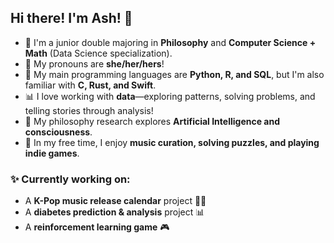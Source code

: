 ## Hi there! I'm Ash! 🐙

- 🌱 I'm a junior double majoring in **Philosophy** and **Computer Science + Math** (Data Science specialization).
- 🐛 My pronouns are **she/her/hers**!
- 💾 My main programming languages are **Python, R, and SQL**, but I'm also familiar with **C, Rust, and Swift**.
- 📊 I love working with **data**—exploring patterns, solving problems, and telling stories through analysis!
- 🔎 My philosophy research explores **Artificial Intelligence and consciousness**.
- 🎵 In my free time, I enjoy **music curation, solving puzzles, and playing indie games**.

### ✨ Currently working on:
- A **K-Pop music release calendar** project 📅🎶
- A **diabetes prediction & analysis** project 📊
- A **reinforcement learning game** 🎮
